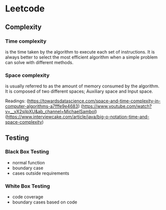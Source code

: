 # Leetcode

## Complexity
### Time complexity 
is the time taken by the algorithm to execute each set of instructions. It is always better to select the most efficient algorithm when a simple problem can solve with different methods.

### Space complexity 
is usually referred to as the amount of memory consumed by the algorithm. It is composed of two different spaces; Auxiliary space and Input space.

Readings:
(https://towardsdatascience.com/space-and-time-complexity-in-computer-algorithms-a7fffe9e4683)
(https://www.youtube.com/watch?v=__vX2sjlpXU&ab_channel=MichaelSambol)
(https://www.interviewcake.com/article/java/big-o-notation-time-and-space-complexity)

## Testing
### Black Box Testing
- normal function
- boundary case
- cases outside requirements 

### White Box Testing
- code coverage
- boundary cases based on code